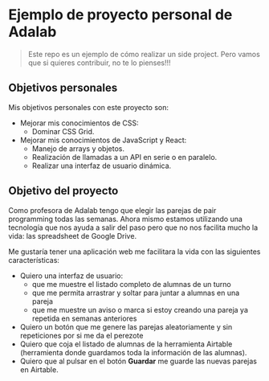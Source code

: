 # Ejemplo de proyecto personal de Adalab

> Este repo es un ejemplo de cómo realizar un side project. Pero vamos que si quieres contribuir, no te lo pienses!!!

## Objetivos personales

Mis objetivos personales con este proyecto son:

- Mejorar mis conocimientos de CSS:
  - Dominar CSS Grid.
- Mejorar mis conocimientos de JavaScript y React:
  - Manejo de arrays y objetos.
  - Realización de llamadas a un API en serie o en paralelo.
  - Realizar una interfaz de usuario dinámica.

## Objetivo del proyecto

Como profesora de Adalab tengo que elegir las parejas de pair programming todas las semanas. Ahora mismo estamos utilizando una tecnología que nos ayuda a salir del paso pero que no nos facilita mucho la vida: las spreadsheet de Google Drive.

Me gustaría tener una aplicación web me facilitara la vida con las siguientes características:

- Quiero una interfaz de usuario:
  - que me muestre el listado completo de alumnas de un turno
  - que me permita arrastrar y soltar para juntar a alumnas en una pareja
  - que me muestre un aviso o marca si estoy creando una pareja ya repetida en semanas anteriores
- Quiero un botón que me genere las parejas aleatoriamente y sin repeticiones por si me da el perezote
- Quiero que coja el listado de alumnas de la herramienta Airtable (herramienta donde guardamos toda la información de las alumnas).
- Quiero que al pulsar en el botón **Guardar** me guarde las nuevas parejas en Airtable.
